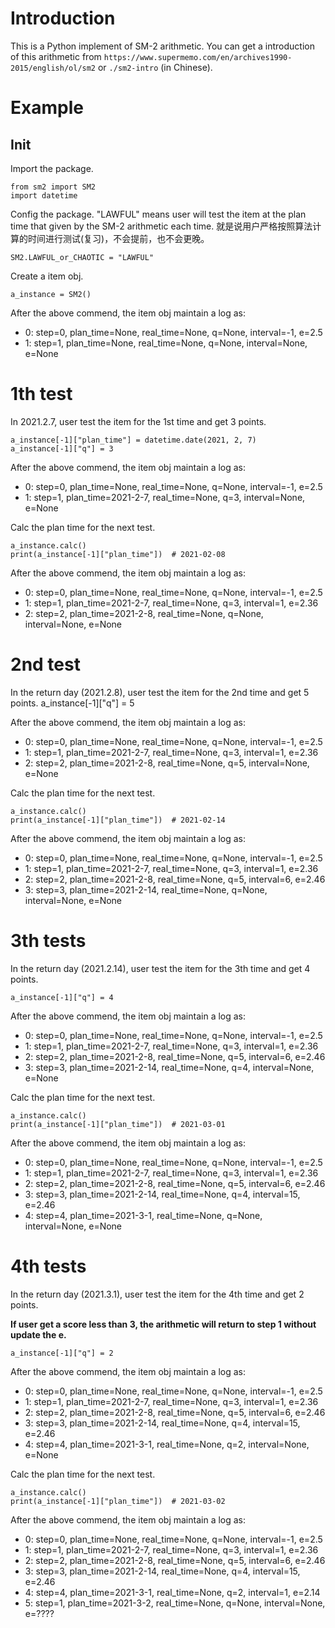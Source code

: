 # Introduction
This is a Python implement of SM-2 arithmetic.
You can get a introduction of this arithmetic from
 `https://www.supermemo.com/en/archives1990-2015/english/ol/sm2` 
 or `./sm2-intro` (in Chinese).

# Example
## Init
Import the package.

    from sm2 import SM2
    import datetime

Config the package. "LAWFUL" means user will test the item
at the plan time that given by the SM-2 arithmetic each time.
就是说用户严格按照算法计算的时间进行测试(复习)，不会提前，也不会更晚。

    SM2.LAWFUL_or_CHAOTIC = "LAWFUL"

Create a item obj.
    
    a_instance = SM2()
    
After the above commend, the item obj maintain a log as:
- 0: step=0, plan_time=None, real_time=None, q=None, interval=-1, e=2.5
- 1: step=1, plan_time=None, real_time=None, q=None, interval=None, e=None

# 1th test
In 2021.2.7, user test the item for the 1st time and get 3 points.

    a_instance[-1]["plan_time"] = datetime.date(2021, 2, 7)
    a_instance[-1]["q"] = 3
    
After the above commend, the item obj maintain a log as:
- 0: step=0, plan_time=None, real_time=None, q=None, interval=-1, e=2.5
- 1: step=1, plan_time=2021-2-7, real_time=None, q=3, interval=None, e=None

Calc the plan time for the next test.

    a_instance.calc()
    print(a_instance[-1]["plan_time"])  # 2021-02-08
    
After the above commend, the item obj maintain a log as:
- 0: step=0, plan_time=None, real_time=None, q=None, interval=-1, e=2.5
- 1: step=1, plan_time=2021-2-7, real_time=None, q=3, interval=1, e=2.36
- 2: step=2, plan_time=2021-2-8, real_time=None, q=None, interval=None, e=None

# 2nd test
In the return day (2021.2.8), user test the item for the 2nd time and get 5 points.
    a_instance[-1]["q"] = 5
    
After the above commend, the item obj maintain a log as:
- 0: step=0, plan_time=None, real_time=None, q=None, interval=-1, e=2.5
- 1: step=1, plan_time=2021-2-7, real_time=None, q=3, interval=1, e=2.36
- 2: step=2, plan_time=2021-2-8, real_time=None, q=5, interval=None, e=None

Calc the plan time for the next test.

    a_instance.calc()
    print(a_instance[-1]["plan_time"])  # 2021-02-14
    
After the above commend, the item obj maintain a log as:
- 0: step=0, plan_time=None, real_time=None, q=None, interval=-1, e=2.5
- 1: step=1, plan_time=2021-2-7, real_time=None, q=3, interval=1, e=2.36
- 2: step=2, plan_time=2021-2-8, real_time=None, q=5, interval=6, e=2.46
- 3: step=3, plan_time=2021-2-14, real_time=None, q=None, interval=None, e=None

# 3th tests
In the return day (2021.2.14), user test the item for the 3th time and get 4 points.
    
    a_instance[-1]["q"] = 4
    
After the above commend, the item obj maintain a log as:
- 0: step=0, plan_time=None, real_time=None, q=None, interval=-1, e=2.5
- 1: step=1, plan_time=2021-2-7, real_time=None, q=3, interval=1, e=2.36
- 2: step=2, plan_time=2021-2-8, real_time=None, q=5, interval=6, e=2.46
- 3: step=3, plan_time=2021-2-14, real_time=None, q=4, interval=None, e=None

Calc the plan time for the next test.

    a_instance.calc()
    print(a_instance[-1]["plan_time"])  # 2021-03-01
    
After the above commend, the item obj maintain a log as:
- 0: step=0, plan_time=None, real_time=None, q=None, interval=-1, e=2.5
- 1: step=1, plan_time=2021-2-7, real_time=None, q=3, interval=1, e=2.36
- 2: step=2, plan_time=2021-2-8, real_time=None, q=5, interval=6, e=2.46
- 3: step=3, plan_time=2021-2-14, real_time=None, q=4, interval=15, e=2.46
- 4: step=4, plan_time=2021-3-1, real_time=None, q=None, interval=None, e=None

# 4th tests
In the return day (2021.3.1), user test the item for the 4th time and get 2 points.

**If user get a score less than 3, 
the arithmetic will return to step 1 without update the e.**

    a_instance[-1]["q"] = 2
    
After the above commend, the item obj maintain a log as:
- 0: step=0, plan_time=None, real_time=None, q=None, interval=-1, e=2.5
- 1: step=1, plan_time=2021-2-7, real_time=None, q=3, interval=1, e=2.36
- 2: step=2, plan_time=2021-2-8, real_time=None, q=5, interval=6, e=2.46
- 3: step=3, plan_time=2021-2-14, real_time=None, q=4, interval=15, e=2.46
- 4: step=4, plan_time=2021-3-1, real_time=None, q=2, interval=None, e=None

Calc the plan time for the next test.

    a_instance.calc()
    print(a_instance[-1]["plan_time"])  # 2021-03-02
    
After the above commend, the item obj maintain a log as:
- 0: step=0, plan_time=None, real_time=None, q=None, interval=-1, e=2.5
- 1: step=1, plan_time=2021-2-7, real_time=None, q=3, interval=1, e=2.36
- 2: step=2, plan_time=2021-2-8, real_time=None, q=5, interval=6, e=2.46
- 3: step=3, plan_time=2021-2-14, real_time=None, q=4, interval=15, e=2.46
- 4: step=4, plan_time=2021-3-1, real_time=None, q=2, interval=1, e=2.14
- 5: step=1, plan_time=2021-3-2, real_time=None, q=None, interval=None, e=????







